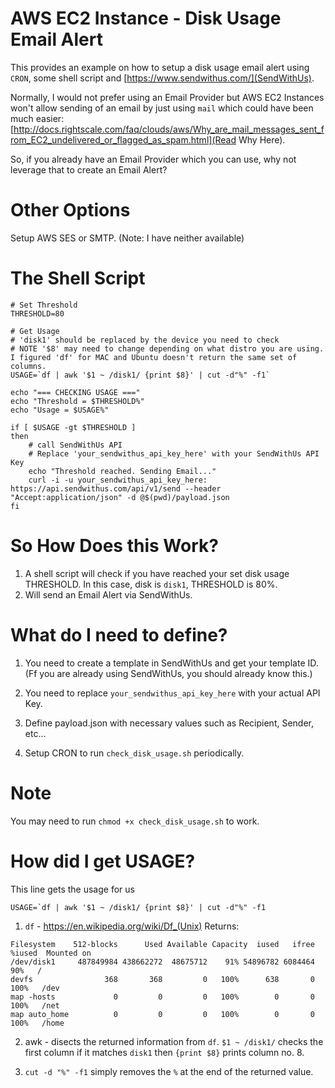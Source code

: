# AWS EC2 Instance - Disk Usage Email Alert 
This provides an example on how to setup a disk usage email alert using `CRON`, some shell script and [https://www.sendwithus.com/](SendWithUs).

Normally, I would not prefer using an Email Provider but AWS EC2 Instances won't allow sending of an email by just using `mail` which could have been much easier: [http://docs.rightscale.com/faq/clouds/aws/Why_are_mail_messages_sent_from_EC2_undelivered_or_flagged_as_spam.html](Read Why Here).

So, if you already have an Email Provider which you can use, why not leverage that to create an Email Alert?

# Other Options
Setup AWS SES or SMTP. (Note: I have neither available)

# The Shell Script
```
# Set Threshold
THRESHOLD=80

# Get Usage
# 'disk1' should be replaced by the device you need to check
# NOTE '$8' may need to change depending on what distro you are using. I figured 'df' for MAC and Ubuntu doesn't return the same set of columns.
USAGE=`df | awk '$1 ~ /disk1/ {print $8}' | cut -d"%" -f1`
 
echo "=== CHECKING USAGE ==="
echo "Threshold = $THRESHOLD%"
echo "Usage = $USAGE%"
 
if [ $USAGE -gt $THRESHOLD ]
then
    # call SendWithUs API
    # Replace 'your_sendwithus_api_key_here' with your SendWithUs API Key
    echo "Threshold reached. Sending Email..."
    curl -i -u your_sendwithus_api_key_here: https://api.sendwithus.com/api/v1/send --header "Accept:application/json" -d @$(pwd)/payload.json
fi
```

# So How Does this Work?

1. A shell script will check if you have reached your set disk usage THRESHOLD. In this case, disk is `disk1`, THRESHOLD is 80%.
2. Will send an Email Alert via SendWithUs.

# What do I need to define?
1. You need to create a template in SendWithUs and get your template ID. (Ff you are already using SendWithUs, you should already know this.)

2. You need to replace `your_sendwithus_api_key_here` with your actual API Key.

3. Define payload.json with necessary values such as Recipient, Sender, etc...

4. Setup CRON to run `check_disk_usage.sh` periodically.

# Note
You may need to run `chmod +x check_disk_usage.sh` to work.

# How did I get USAGE?
This line gets the usage for us
```
USAGE=`df | awk '$1 ~ /disk1/ {print $8}' | cut -d"%" -f1
```

1. `df` - https://en.wikipedia.org/wiki/Df_(Unix)
Returns:

```
Filesystem    512-blocks      Used Available Capacity  iused   ifree %iused  Mounted on
/dev/disk1     487849984 438662272  48675712    91% 54896782 6084464   90%   /
devfs                368       368         0   100%      638       0  100%   /dev
map -hosts             0         0         0   100%        0       0  100%   /net
map auto_home          0         0         0   100%        0       0  100%   /home
```

2. awk - disects the returned information from `df`. `$1 ~ /disk1/` checks the first column if it matches `disk1` then `{print $8}` prints column no. 8.

3. `cut -d "%" -f1` simply removes the `%` at the end of the returned value.
